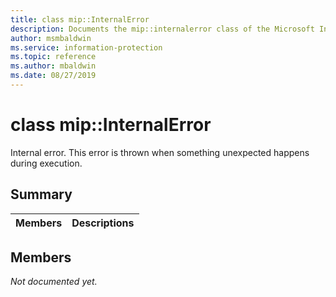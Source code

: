```yaml
---
title: class mip::InternalError 
description: Documents the mip::internalerror class of the Microsoft Information Protection (MIP) SDK.
author: msmbaldwin
ms.service: information-protection
ms.topic: reference
ms.author: mbaldwin
ms.date: 08/27/2019
---
```


# class mip::InternalError 
Internal error. This error is thrown when something unexpected happens during execution.
  
## Summary
 Members                        | Descriptions                                
--------------------------------|---------------------------------------------
  
## Members
_Not documented yet._
